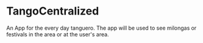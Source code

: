 TangoCentralized
================

An App for the every day tanguero.  The app will be used to see milongas or festivals in the area or at the user's area.
